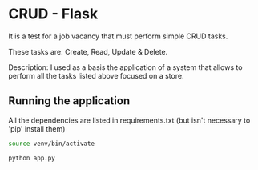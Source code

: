 # CRUD - Flask

It is a test for a job vacancy that must perform simple CRUD tasks.

These tasks are: Create, Read, Update & Delete.

Description: I used as a basis the application of a system that allows to perform all the tasks listed above focused on a store.

## Running the application

All the dependencies are listed in requirements.txt (but isn't necessary to 'pip' install them)

```bash
source venv/bin/activate

python app.py

```
